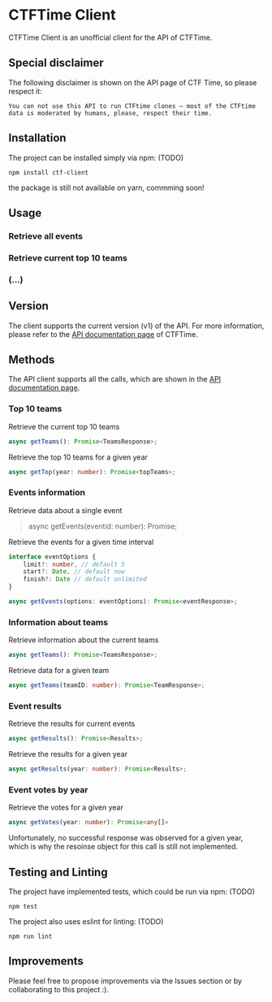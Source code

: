# CTFTime Client
CTFTime Client is an unofficial client for the API of CTFTime.

## Special disclaimer
The following disclaimer is shown on the API page of CTF Time, so please respect it:
```
You can not use this API to run CTFtime clones — most of the CTFtime data is moderated by humans, please, respect their time.
```

## Installation
The project can be installed simply via npm: (TODO)
```shell
npm install ctf-client
```
the package is still not available on yarn, commming soon!

## Usage
### Retrieve all events

### Retrieve current top 10 teams

### (...)

## Version
The client supports the current version (v1) of the API. For more information, please refer to the  [API documentation page](https://ctftime.org/api/) of CTFTime.

## Methods
The API client supports all the calls, which are shown in the [API documentation page](https://ctftime.org/api/).

### Top 10 teams
Retrieve the current top 10 teams
```typescript
async getTeams(): Promise<TeamsResponse>;
```
Retrieve the top 10 teams for a given year
```typescript
async getTop(year: number): Promise<topTeams>;
```

### Events information
Retrieve data about a single event
> async getEvents(eventid: number): Promise<eventResponse>;

Retrieve the events for a given time interval
```typescript
interface eventOptions {
    limit?: number, // default 5
    start?: Date, // default now
    finish?: Date // default unlimited
}

async getEvents(options: eventOptions): Promise<eventResponse>;
```

### Information about teams
Retrieve information about the current teams
```typescript
async getTeams(): Promise<TeamsResponse>;
```
Retrieve data for a given team
```typescript
async getTeams(teamID: number): Promise<TeamResponse>;
```

### Event results
Retrieve the results for current events
```typescript
async getResults(): Promise<Results>;
```
Retrieve the results for a given year
```typescript
async getResults(year: number): Promise<Results>;
```

### Event votes by year
Retrieve the votes for a given year
```typescript
async getVotes(year: number): Promise<any[]>
```
Unfortunately, no successful response was observed for a given year, which is why the resoinse object for this call is still not implemented.

## Testing and Linting
The project have implemented tests, which could be run via npm: (TODO)
```shell
npm test
```
The project also uses eslint for linting: (TODO)
```shell
npm run lint
```

## Improvements
Please feel free to propose improvements via the Issues section or by collaborating to this project :).